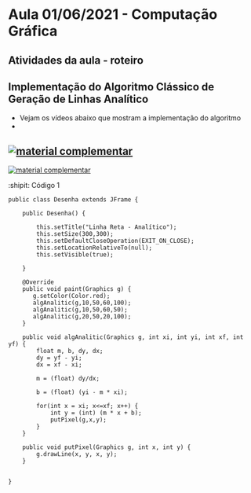 # Aula 01/06/2021 - Computação Gráfica
## Atividades da aula - roteiro

## Implementação do Algoritmo Clássico de Geração de Linhas Analítico



- Vejam os vídeos abaixo que mostram a implementação do algoritmo
- 
[![material complementar](https://i9.ytimg.com/vi/l2LYNFHsraY/mq1.jpg?sqp=CNj11YUG&rs=AOn4CLAeuo9lhYo-flrCs5Ccq3YFq4D__w)](https://youtu.be/l2LYNFHsraY)
-

[![material complementar](https://i9.ytimg.com/vi/NNHFp6vDD00/mq3.jpg?sqp=CLSB1oUG&rs=AOn4CLBRsmyzfmzNPG-g7Vcc6nVYs7QSRw)](https://youtu.be/NNHFp6vDD00)

:shipit: Código 1
```
public class Desenha extends JFrame {
        
    public Desenha() {
       
        this.setTitle("Linha Reta - Analítico");
        this.setSize(300,300);
        this.setDefaultCloseOperation(EXIT_ON_CLOSE);
        this.setLocationRelativeTo(null);
        this.setVisible(true);
        
    }
    
    @Override
    public void paint(Graphics g) {
       g.setColor(Color.red);
       algAnalitic(g,10,50,60,100);
       algAnalitic(g,10,50,60,50);
       algAnalitic(g,20,50,20,100);
    }
    
    public void algAnalitic(Graphics g, int xi, int yi, int xf, int yf) {
        float m, b, dy, dx;
        dy = yf - yi;
        dx = xf - xi;
        
        m = (float) dy/dx;
        
        b = (float) (yi - m * xi);
        
        for(int x = xi; x<=xf; x++) {
            int y = (int) (m * x + b);
            putPixel(g,x,y);
        }
    }
    
    public void putPixel(Graphics g, int x, int y) {
        g.drawLine(x, y, x, y);
    }
            
    
}
```


